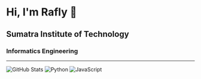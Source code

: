 # Hi, I'm Rafly 👋

## Sumatra Institute of Technology

### Informatics Engineering

---

![GitHub Stats](https://github-readme-stats.vercel.app/api?username=yourusername&show_icons=true&theme=dark)
![Python](https://img.shields.io/badge/Python-3776AB?style=for-the-badge&logo=python&logoColor=white)
![JavaScript](https://img.shields.io/badge/JavaScript-F7DF1E?style=for-the-badge&logo=javascript&logoColor=black)
